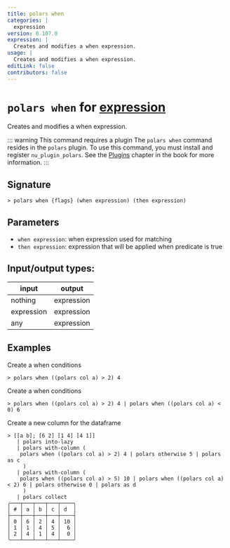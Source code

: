 ```yaml
---
title: polars when
categories: |
  expression
version: 0.107.0
expression: |
  Creates and modifies a when expression.
usage: |
  Creates and modifies a when expression.
editLink: false
contributors: false
---
```

<!-- This file is automatically generated. Please edit the command in https://github.com/nushell/nushell instead. -->

# `polars when` for [expression](/commands/categories/expression.md)

<div class='command-title'>Creates and modifies a when expression.</div>

::: warning This command requires a plugin
The `polars when` command resides in the `polars` plugin.
To use this command, you must install and register `nu_plugin_polars`.
See the [Plugins](/book/plugins.html) chapter in the book for more information.
:::


## Signature

```> polars when {flags} (when expression) (then expression)```

## Parameters

 -  `when expression`: when expression used for matching
 -  `then expression`: expression that will be applied when predicate is true


## Input/output types:

| input      | output     |
| ---------- | ---------- |
| nothing    | expression |
| expression | expression |
| any        | expression |
## Examples

Create a when conditions
```nu
> polars when ((polars col a) > 2) 4

```

Create a when conditions
```nu
> polars when ((polars col a) > 2) 4 | polars when ((polars col a) < 0) 6

```

Create a new column for the dataframe
```nu
> [[a b]; [6 2] [1 4] [4 1]]
   | polars into-lazy
   | polars with-column (
    polars when ((polars col a) > 2) 4 | polars otherwise 5 | polars as c
     )
   | polars with-column (
    polars when ((polars col a) > 5) 10 | polars when ((polars col a) < 2) 6 | polars otherwise 0 | polars as d
     )
   | polars collect
╭───┬───┬───┬───┬────╮
│ # │ a │ b │ c │ d  │
├───┼───┼───┼───┼────┤
│ 0 │ 6 │ 2 │ 4 │ 10 │
│ 1 │ 1 │ 4 │ 5 │  6 │
│ 2 │ 4 │ 1 │ 4 │  0 │
╰───┴───┴───┴───┴────╯

```
